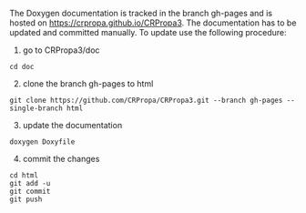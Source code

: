 The Doxygen documentation is tracked in the branch gh-pages and is hosted on https://crpropa.github.io/CRPropa3.
The documentation has to be updated and committed manually.
To update use the following procedure:

1) go to CRPropa3/doc
```
cd doc
```

2) clone the branch gh-pages to html
```
git clone https://github.com/CRPropa/CRPropa3.git --branch gh-pages --single-branch html
```

3) update the documentation
```
doxygen Doxyfile
```

4) commit the changes
```
cd html
git add -u
git commit
git push
```